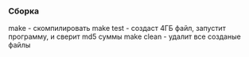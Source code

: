 ### Сборка
make - скомпилировать
make test - создаст 4ГБ файл, запустит программу, и сверит md5 суммы
make clean - удалит все созданые файлы